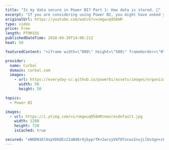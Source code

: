 ```yaml
---
title: "Is my data secure in Power BI? Part 1: How data is stored. 🔐"
excerpt: "If you are considering using Power BI, you might have asked yourself: Is my data secure in Power BI?  That is what we are going to talk about on this video: We will discuss the different methods available for you to get data in Power BI.  We will then discuss two critical topics:  What is data in transit?"
originalUrl: https://youtube.com/watch?v=nmgwuq958mM
type: video
price: Free
length: PT9M15S
publishedDateTime: 2018-04-30T14:06:21Z
heat: 50

featuredContent: "<iframe width=\"800\" height=\"500\" frameborder=\"0\" src=\"https://www.youtube.com/embed/nmgwuq958mM\" allow=\"accelerometer; autoplay; encrypted-media; gyroscope; picture-in-picture\" allowfullscreen></iframe>"

provider:
  name: Curbal
  domain: curbal.com
  images:
    - url: https://everyday-cc.github.io/powerbi/assets/images/organizations/curbal.com-50x50.jpg
      width: 50
      height: 50

topics:
  - Power BI

images:
  - url: https://i.ytimg.com/vi/nmgwuq958mM/maxresdefault.jpg
    width: 1280
    height: 720
    isCached: true

secured: "eNODN16lUvpVDkQEsIZaB46r9jbyprTK+2wcsyV4f0Tocwv2nujLlUv3gn+cE5hK8FmihYewUcxYCn/tVzzmrCrQfxAJA2yGfbnq3WnMIKjTke+qo2QKk6QEdp855rhzTWJHVnYjBWdJgjrvD92cLwfRAubjLPS+lvG644yRmerLnnphvN0TtzGuqgHnz9vY/FZVixzCSY9l5eivChHt04FQ4jqxWUJ0O+HMQZAktP6wUwbZHJ8Nmq5/7GawtRMUctKiFfb1dWBDijRNYu+boPCFGRTiu82LgByNY66/AJizJi86VBmENBpAMVdW9oRpgwHvIUIheP6YgU1ysP2N9zYi8aXwUdGKmAjR9rmhlOPnU5JkqZUPEr9aizFsiaSHhDwRhk7lEd4kl9WN7Pqj47BrFjge/OZgxcqn1hOyPbg=;foQlZguKpiTqhvM8pOHlSA=="
---
```


